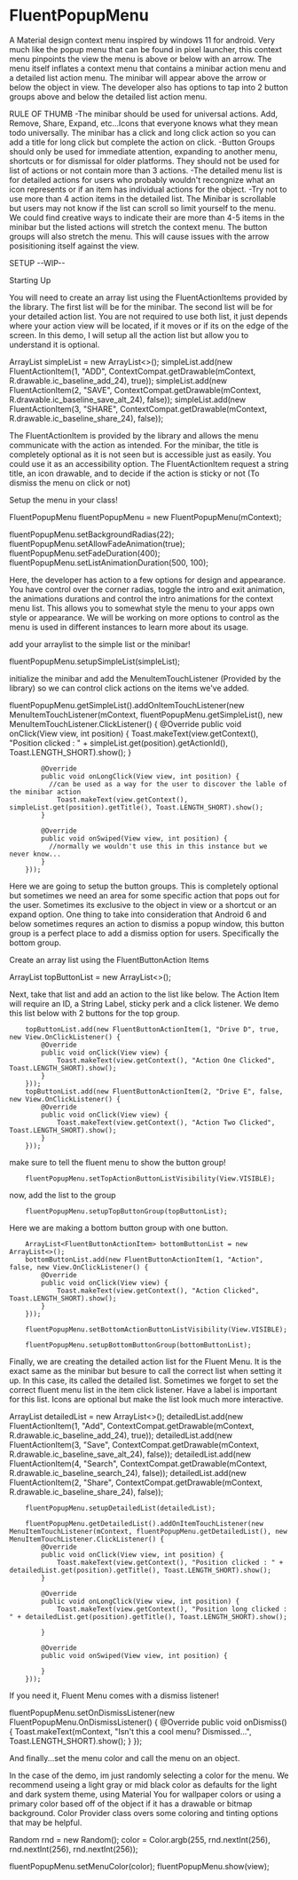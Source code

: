 # FluentPopupMenu

A Material design context menu inspired by windows 11 for android. Very much like the popup menu that can be found in pixel launcher, this context menu pinpoints the view the menu is above or below with an arrow. The menu itself inflates a context menu that contains a minibar action menu and a detailed list action menu. The minibar will appear above the arrow or below the object in view. The developer also has options to tap into 2 button groups above and below the detailed list action menu. 

RULE OF THUMB
-The minibar should be used for universal actions. Add, Remove, Share, Expand, etc...Icons that everyone knows what they mean todo universally. The minibar has a click and long click action so you can add a title for long click but complete the action on click.
-Button Groups should only be used for immediate attention, expanding to another menu, shortcuts or for dismissal for older platforms. They should not be used for list of actions or not contain more than 3 actions.
-The detailed menu list is for detailed actions for users who probably wouldn't recongnize what an icon represents or if an item has individual actions for the object.
-Try not to use more than 4 action items in the detailed list. The Minibar is scrollable but users may not know if the list can scroll so limit yourself to the menu. We could find creative ways to indicate their are more than 4-5 items in the minibar but the listed actions will stretch the context menu. The button groups will also stretch the menu. This will cause issues with the arrow posisitioning itself against the view.


SETUP
--WIP--

Starting Up

You will need to create an array list using the FluentActionItems provided by the library. The first list will be for the minibar. The second list will be for your detailed action list. You are not required to use both list, it just depends where your action view will be located, if it moves or if its on the edge of the screen. In this demo, I will setup all the action list but allow you to understand it is optional.

ArrayList<FluentActionItem> simpleList = new ArrayList<>();
        simpleList.add(new FluentActionItem(1, "ADD", ContextCompat.getDrawable(mContext, R.drawable.ic_baseline_add_24), true));
        simpleList.add(new FluentActionItem(2, "SAVE", ContextCompat.getDrawable(mContext, R.drawable.ic_baseline_save_alt_24), false));
        simpleList.add(new FluentActionItem(3, "SHARE", ContextCompat.getDrawable(mContext, R.drawable.ic_baseline_share_24), false));
  
The FluentActionItem is provided by the library and allows the menu communicate with the action as intended. For the minibar, the title is completely optional as it is not seen but is accessible just as easily. You could use it as an accessibility option. The FluentActionItem request a string title, an icon drawable, and to decide if the action is sticky or not (To dismiss the menu on click or not)

Setup the menu in your class!
  
  FluentPopupMenu fluentPopupMenu = new FluentPopupMenu(mContext);

  fluentPopupMenu.setBackgroundRadias(22);
  fluentPopupMenu.setAllowFadeAnimation(true);
  fluentPopupMenu.setFadeDuration(400);
  fluentPopupMenu.setListAnimationDuration(500, 100);
  
Here, the developer has action to a few options for design and appearance. You have control over the corner radias, toggle the intro and exit animation, the animations durations and control the intro animations for the context menu list. This allows you to somewhat style the menu to your apps own style or appearance. We will be working on more options to control as the menu is used in different instances to learn more about its usage.
  
  add your arraylist to the simple list or the minibar!
  
  fluentPopupMenu.setupSimpleList(simpleList);
  
  initialize the minibar and add the MenuItemTouchListener (Provided by the library) so we can control click actions on the items we've added.
  
  fluentPopupMenu.getSimpleList().addOnItemTouchListener(new MenuItemTouchListener(mContext, fluentPopupMenu.getSimpleList(), new MenuItemTouchListener.ClickListener() {
            @Override
            public void onClick(View view, int position) {
                Toast.makeText(view.getContext(), "Position clicked : " + simpleList.get(position).getActionId(), Toast.LENGTH_SHORT).show();
            }

            @Override
            public void onLongClick(View view, int position) {
              //can be used as a way for the user to discover the lable of the minibar action
                Toast.makeText(view.getContext(), simpleList.get(position).getTitle(), Toast.LENGTH_SHORT).show();
            }

            @Override
            public void onSwiped(View view, int position) {
              //normally we wouldn't use this in this instance but we never know...
            }
        }));
  
Here we are going to setup the button groups. This is completely optional but sometimes we need an area for some specific action that pops out for the user. Sometimes its exclusive to the object in view or a shortcut or an expand option. One thing to take into consideration that Android 6 and below sometimes requres an action to dismiss a popup window, this button group is a perfect place to add a dismiss option for users. Specifically the bottom group.
  
  Create an array list using the FluentButtonAction Items
  
  ArrayList<FluentButtonActionItem> topButtonList = new ArrayList<>();
  
  Next, take that list and add an action to the list like below. The Action Item will require an ID, a String Label, sticky perk and a click listener. We demo this list below with 2 buttons for the top group.
  
        topButtonList.add(new FluentButtonActionItem(1, "Drive D", true, new View.OnClickListener() {
            @Override
            public void onClick(View view) {
                Toast.makeText(view.getContext(), "Action One Clicked", Toast.LENGTH_SHORT).show();
            }
        }));
        topButtonList.add(new FluentButtonActionItem(2, "Drive E", false, new View.OnClickListener() {
            @Override
            public void onClick(View view) {
                Toast.makeText(view.getContext(), "Action Two Clicked", Toast.LENGTH_SHORT).show();
            }
        }));
  
  make sure to tell the fluent menu to show the button group!
  
        fluentPopupMenu.setTopActionButtonListVisibility(View.VISIBLE);
  
  now, add the list to the group
  
        fluentPopupMenu.setupTopButtonGroup(topButtonList);

  
  Here we are making a bottom button group with one button.
  
        ArrayList<FluentButtonActionItem> bottomButtonList = new ArrayList<>();
        bottomButtonList.add(new FluentButtonActionItem(1, "Action", false, new View.OnClickListener() {
            @Override
            public void onClick(View view) {
                Toast.makeText(view.getContext(), "Action Clicked", Toast.LENGTH_SHORT).show();
            }
        }));
  
        fluentPopupMenu.setBottomActionButtonListVisibility(View.VISIBLE);
  
        fluentPopupMenu.setupBottomButtonGroup(bottomButtonList);
  
  Finally, we are creating the detailed action list for the Fluent Menu. It is the exact same as the minibar but besure to call the correct list when setting it up. In this case, its called the detailed list. Sometimes we forget to set the correct fluent menu list in the item click listener. Have a label is important for this list. Icons are optional but make the list look much more interactive.
  
  ArrayList<FluentActionItem> detailedList = new ArrayList<>();
        detailedList.add(new FluentActionItem(1, "Add", ContextCompat.getDrawable(mContext, R.drawable.ic_baseline_add_24), true));
        detailedList.add(new FluentActionItem(3, "Save", ContextCompat.getDrawable(mContext, R.drawable.ic_baseline_save_alt_24), false));
        detailedList.add(new FluentActionItem(4, "Search", ContextCompat.getDrawable(mContext, R.drawable.ic_baseline_search_24), false));
        detailedList.add(new FluentActionItem(2, "Share", ContextCompat.getDrawable(mContext, R.drawable.ic_baseline_share_24), false));

        fluentPopupMenu.setupDetailedList(detailedList);
  
        fluentPopupMenu.getDetailedList().addOnItemTouchListener(new MenuItemTouchListener(mContext, fluentPopupMenu.getDetailedList(), new MenuItemTouchListener.ClickListener() {
            @Override
            public void onClick(View view, int position) {
                Toast.makeText(view.getContext(), "Position clicked : " + detailedList.get(position).getTitle(), Toast.LENGTH_SHORT).show();
            }

            @Override
            public void onLongClick(View view, int position) {
                Toast.makeText(view.getContext(), "Position long clicked : " + detailedList.get(position).getTitle(), Toast.LENGTH_SHORT).show();

            }

            @Override
            public void onSwiped(View view, int position) {

            }
        }));
  
  If you need it, Fluent Menu comes with a dismiss listener!
  
  fluentPopupMenu.setOnDismissListener(new FluentPopupMenu.OnDismissListener() {
            @Override
            public void onDismiss() {
                Toast.makeText(mContext, "Isn't this a cool menu? Dismissed...", Toast.LENGTH_SHORT).show();
            }
        });
  
  And finally...set the menu color and call the menu on an object.
  
In the case of the demo, im just randomly selecting a color for the menu. We recommend useing a light gray or mid black color as defaults for the light and dark system theme, using Material You for wallpaper colors or using a primary color based off of the object if it has a drawable or bitmap background. Color Provider class overs some coloring and tinting options that may be helpful.
  
  Random rnd = new Random();
  color = Color.argb(255, rnd.nextInt(256), rnd.nextInt(256), rnd.nextInt(256));
                
  fluentPopupMenu.setMenuColor(color);
  fluentPopupMenu.show(view);
